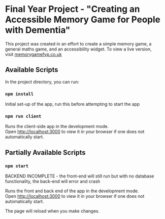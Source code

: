 # Final Year Project - "Creating an Accessible Memory Game for People with Dementia"

This project was created in an effort to create a simple memory game, a general maths game, and an accessibility widget.
To view a live version, visit [memorygamefyp.co.uk](memorygamefyp.co.uk)

## Available Scripts

In the project directory, you can run:

### `npm install`

Initial set-up of the app, run this before attempting to start the app

### `npm run client`

Runs the client-side app in the development mode.\
Open [http://localhost:3000](http://localhost:3000) to view it in your browser if one does not automatically start.

## Partially Available Scripts

### `npm start`

BACKEND INCOMPLETE - the front-end will still run but with no database functionality, the back-end will error and crash

Runs the front and back end of the app in the development mode.\
Open [http://localhost:3000](http://localhost:3000) to view it in your browser if one does not automatically start.

The page will reload when you make changes.
